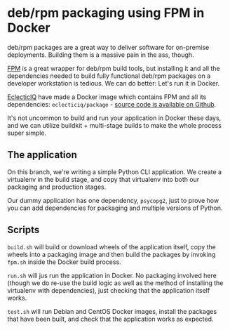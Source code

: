# deb/rpm packaging using FPM in Docker

deb/rpm packages are a great way to deliver software for on-premise deployments. Building them is a massive pain in the ass, though.

[FPM](https://fpm.readthedocs.io/en/latest/intro.html) is a great wrapper for deb/rpm build tools, but installing it and all the dependencies needed to build fully functional deb/rpm packages on a developer workstation is tedious. We can do better: Let's run it in Docker.

[EclecticIQ](https://github.com/eclecticiq) have made a Docker image which contains FPM and all its dependencies: `eclecticiq/package` - [source code is available on Github](https://github.com/eclecticiq/package.docker).

It's not uncommon to build and run your application in Docker these days, and we can utilize buildkit + multi-stage builds to make the whole process super simple.


## The application

On this branch, we're writing a simple Python CLI application. We create a virtualenv in the build stage, and copy that virtualenv into both our packaging and production stages.

Our dummy application has one dependency, `psycopg2`, just to prove how you can add dependencies for packaging and multiple versions of Python.


## Scripts

`build.sh` will build or download wheels of the application itself, copy the wheels into a packaging image and then build the packages by invoking `fpm.sh` inside the Docker build process.

`run.sh` will jus run the application in Docker. No packaging involved here (though we do re-use the build logic as well as the method of installing the virtualenv with dependencies), just checking that the application itself works.

`test.sh` will run Debian and CentOS Docker images, install the packages that have been built, and check that the application works as expected.
